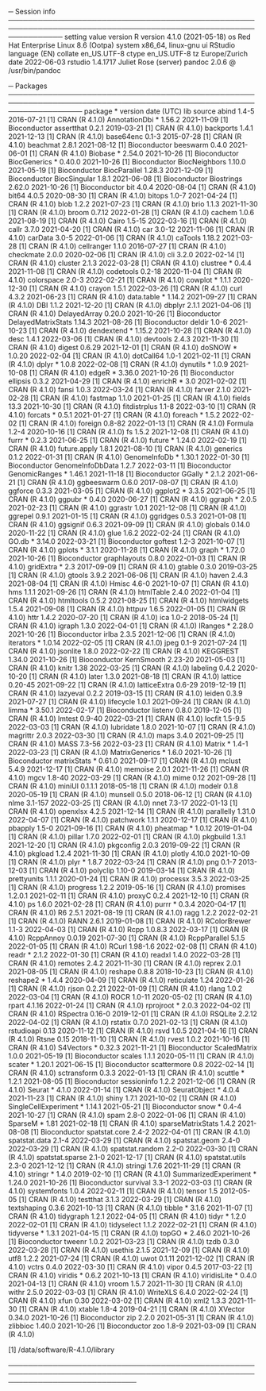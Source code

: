 ─ Session info ───────────────────────────────────────────────────────────────────────────────────────────────────────────────
 setting  value
 version  R version 4.1.0 (2021-05-18)
 os       Red Hat Enterprise Linux 8.6 (Ootpa)
 system   x86_64, linux-gnu
 ui       RStudio
 language (EN)
 collate  en_US.UTF-8
 ctype    en_US.UTF-8
 tz       Europe/Zurich
 date     2022-06-03
 rstudio  1.4.1717 Juliet Rose (server)
 pandoc   2.0.6 @ /usr/bin/pandoc

─ Packages ───────────────────────────────────────────────────────────────────────────────────────────────────────────────────
 package              * version  date (UTC) lib source
 abind                  1.4-5    2016-07-21 [1] CRAN (R 4.1.0)
 AnnotationDbi        * 1.56.2   2021-11-09 [1] Bioconductor
 assertthat             0.2.1    2019-03-21 [1] CRAN (R 4.1.0)
 backports              1.4.1    2021-12-13 [1] CRAN (R 4.1.0)
 base64enc              0.1-3    2015-07-28 [1] CRAN (R 4.1.0)
 beachmat               2.8.1    2021-08-12 [1] Bioconductor
 beeswarm               0.4.0    2021-06-01 [1] CRAN (R 4.1.0)
 Biobase              * 2.54.0   2021-10-26 [1] Bioconductor
 BiocGenerics         * 0.40.0   2021-10-26 [1] Bioconductor
 BiocNeighbors          1.10.0   2021-05-19 [1] Bioconductor
 BiocParallel           1.28.3   2021-12-09 [1] Bioconductor
 BiocSingular           1.8.1    2021-06-08 [1] Bioconductor
 Biostrings             2.62.0   2021-10-26 [1] Bioconductor
 bit                    4.0.4    2020-08-04 [1] CRAN (R 4.1.0)
 bit64                  4.0.5    2020-08-30 [1] CRAN (R 4.1.0)
 bitops                 1.0-7    2021-04-24 [1] CRAN (R 4.1.0)
 blob                   1.2.2    2021-07-23 [1] CRAN (R 4.1.0)
 brio                   1.1.3    2021-11-30 [1] CRAN (R 4.1.0)
 broom                  0.7.12   2022-01-28 [1] CRAN (R 4.1.0)
 cachem                 1.0.6    2021-08-19 [1] CRAN (R 4.1.0)
 Cairo                  1.5-15   2022-03-16 [1] CRAN (R 4.1.0)
 callr                  3.7.0    2021-04-20 [1] CRAN (R 4.1.0)
 car                    3.0-12   2021-11-06 [1] CRAN (R 4.1.0)
 carData                3.0-5    2022-01-06 [1] CRAN (R 4.1.0)
 caTools                1.18.2   2021-03-28 [1] CRAN (R 4.1.0)
 cellranger             1.1.0    2016-07-27 [1] CRAN (R 4.1.0)
 checkmate              2.0.0    2020-02-06 [1] CRAN (R 4.1.0)
 cli                    3.2.0    2022-02-14 [1] CRAN (R 4.1.0)
 cluster                2.1.3    2022-03-28 [1] CRAN (R 4.1.0)
 clustree             * 0.4.4    2021-11-08 [1] CRAN (R 4.1.0)
 codetools              0.2-18   2020-11-04 [1] CRAN (R 4.1.0)
 colorspace             2.0-3    2022-02-21 [1] CRAN (R 4.1.0)
 cowplot              * 1.1.1    2020-12-30 [1] CRAN (R 4.1.0)
 crayon                 1.5.1    2022-03-26 [1] CRAN (R 4.1.0)
 curl                   4.3.2    2021-06-23 [1] CRAN (R 4.1.0)
 data.table           * 1.14.2   2021-09-27 [1] CRAN (R 4.1.0)
 DBI                    1.1.2    2021-12-20 [1] CRAN (R 4.1.0)
 dbplyr                 2.1.1    2021-04-06 [1] CRAN (R 4.1.0)
 DelayedArray           0.20.0   2021-10-26 [1] Bioconductor
 DelayedMatrixStats     1.14.3   2021-08-26 [1] Bioconductor
 deldir                 1.0-6    2021-10-23 [1] CRAN (R 4.1.0)
 dendextend           * 1.15.2   2021-10-28 [1] CRAN (R 4.1.0)
 desc                   1.4.1    2022-03-06 [1] CRAN (R 4.1.0)
 devtools               2.4.3    2021-11-30 [1] CRAN (R 4.1.0)
 digest                 0.6.29   2021-12-01 [1] CRAN (R 4.1.0)
 doSNOW               * 1.0.20   2022-02-04 [1] CRAN (R 4.1.0)
 dotCall64              1.0-1    2021-02-11 [1] CRAN (R 4.1.0)
 dplyr                * 1.0.8    2022-02-08 [1] CRAN (R 4.1.0)
 dynutils             * 1.0.9    2021-10-08 [1] CRAN (R 4.1.0)
 edgeR                * 3.36.0   2021-10-26 [1] Bioconductor
 ellipsis               0.3.2    2021-04-29 [1] CRAN (R 4.1.0)
 enrichR              * 3.0      2021-02-02 [1] CRAN (R 4.1.0)
 fansi                  1.0.3    2022-03-24 [1] CRAN (R 4.1.0)
 farver                 2.1.0    2021-02-28 [1] CRAN (R 4.1.0)
 fastmap                1.1.0    2021-01-25 [1] CRAN (R 4.1.0)
 fields                 13.3     2021-10-30 [1] CRAN (R 4.1.0)
 fitdistrplus           1.1-8    2022-03-10 [1] CRAN (R 4.1.0)
 forcats              * 0.5.1    2021-01-27 [1] CRAN (R 4.1.0)
 foreach              * 1.5.2    2022-02-02 [1] CRAN (R 4.1.0)
 foreign                0.8-82   2022-01-13 [1] CRAN (R 4.1.0)
 Formula                1.2-4    2020-10-16 [1] CRAN (R 4.1.0)
 fs                     1.5.2    2021-12-08 [1] CRAN (R 4.1.0)
 furrr                * 0.2.3    2021-06-25 [1] CRAN (R 4.1.0)
 future               * 1.24.0   2022-02-19 [1] CRAN (R 4.1.0)
 future.apply           1.8.1    2021-08-10 [1] CRAN (R 4.1.0)
 generics               0.1.2    2022-01-31 [1] CRAN (R 4.1.0)
 GenomeInfoDb         * 1.30.1   2022-01-30 [1] Bioconductor
 GenomeInfoDbData       1.2.7    2022-03-11 [1] Bioconductor
 GenomicRanges        * 1.46.1   2021-11-18 [1] Bioconductor
 GGally               * 2.1.2    2021-06-21 [1] CRAN (R 4.1.0)
 ggbeeswarm             0.6.0    2017-08-07 [1] CRAN (R 4.1.0)
 ggforce                0.3.3    2021-03-05 [1] CRAN (R 4.1.0)
 ggplot2              * 3.3.5    2021-06-25 [1] CRAN (R 4.1.0)
 ggpubr               * 0.4.0    2020-06-27 [1] CRAN (R 4.1.0)
 ggraph               * 2.0.5    2021-02-23 [1] CRAN (R 4.1.0)
 ggrastr                1.0.1    2021-12-08 [1] CRAN (R 4.1.0)
 ggrepel                0.9.1    2021-01-15 [1] CRAN (R 4.1.0)
 ggridges               0.5.3    2021-01-08 [1] CRAN (R 4.1.0)
 ggsignif               0.6.3    2021-09-09 [1] CRAN (R 4.1.0)
 globals                0.14.0   2020-11-22 [1] CRAN (R 4.1.0)
 glue                   1.6.2    2022-02-24 [1] CRAN (R 4.1.0)
 GO.db                * 3.14.0   2022-03-21 [1] Bioconductor
 goftest                1.2-3    2021-10-07 [1] CRAN (R 4.1.0)
 gplots               * 3.1.1    2020-11-28 [1] CRAN (R 4.1.0)
 graph                * 1.72.0   2021-10-26 [1] Bioconductor
 graphlayouts           0.8.0    2022-01-03 [1] CRAN (R 4.1.0)
 gridExtra            * 2.3      2017-09-09 [1] CRAN (R 4.1.0)
 gtable                 0.3.0    2019-03-25 [1] CRAN (R 4.1.0)
 gtools                 3.9.2    2021-06-06 [1] CRAN (R 4.1.0)
 haven                  2.4.3    2021-08-04 [1] CRAN (R 4.1.0)
 Hmisc                  4.6-0    2021-10-07 [1] CRAN (R 4.1.0)
 hms                    1.1.1    2021-09-26 [1] CRAN (R 4.1.0)
 htmlTable              2.4.0    2022-01-04 [1] CRAN (R 4.1.0)
 htmltools              0.5.2    2021-08-25 [1] CRAN (R 4.1.0)
 htmlwidgets            1.5.4    2021-09-08 [1] CRAN (R 4.1.0)
 httpuv                 1.6.5    2022-01-05 [1] CRAN (R 4.1.0)
 httr                   1.4.2    2020-07-20 [1] CRAN (R 4.1.0)
 ica                    1.0-2    2018-05-24 [1] CRAN (R 4.1.0)
 igraph                 1.3.0    2022-04-01 [1] CRAN (R 4.1.0)
 IRanges              * 2.28.0   2021-10-26 [1] Bioconductor
 irlba                  2.3.5    2021-12-06 [1] CRAN (R 4.1.0)
 iterators            * 1.0.14   2022-02-05 [1] CRAN (R 4.1.0)
 jpeg                   0.1-9    2021-07-24 [1] CRAN (R 4.1.0)
 jsonlite               1.8.0    2022-02-22 [1] CRAN (R 4.1.0)
 KEGGREST               1.34.0   2021-10-26 [1] Bioconductor
 KernSmooth             2.23-20  2021-05-03 [1] CRAN (R 4.1.0)
 knitr                  1.38     2022-03-25 [1] CRAN (R 4.1.0)
 labeling               0.4.2    2020-10-20 [1] CRAN (R 4.1.0)
 later                  1.3.0    2021-08-18 [1] CRAN (R 4.1.0)
 lattice                0.20-45  2021-09-22 [1] CRAN (R 4.1.0)
 latticeExtra           0.6-29   2019-12-19 [1] CRAN (R 4.1.0)
 lazyeval               0.2.2    2019-03-15 [1] CRAN (R 4.1.0)
 leiden                 0.3.9    2021-07-27 [1] CRAN (R 4.1.0)
 lifecycle              1.0.1    2021-09-24 [1] CRAN (R 4.1.0)
 limma                * 3.50.1   2022-02-17 [1] Bioconductor
 listenv                0.8.0    2019-12-05 [1] CRAN (R 4.1.0)
 lmtest                 0.9-40   2022-03-21 [1] CRAN (R 4.1.0)
 locfit                 1.5-9.5  2022-03-03 [1] CRAN (R 4.1.0)
 lubridate              1.8.0    2021-10-07 [1] CRAN (R 4.1.0)
 magrittr               2.0.3    2022-03-30 [1] CRAN (R 4.1.0)
 maps                   3.4.0    2021-09-25 [1] CRAN (R 4.1.0)
 MASS                   7.3-56   2022-03-23 [1] CRAN (R 4.1.0)
 Matrix               * 1.4-1    2022-03-23 [1] CRAN (R 4.1.0)
 MatrixGenerics       * 1.6.0    2021-10-26 [1] Bioconductor
 matrixStats          * 0.61.0   2021-09-17 [1] CRAN (R 4.1.0)
 mclust                 5.4.9    2021-12-17 [1] CRAN (R 4.1.0)
 memoise                2.0.1    2021-11-26 [1] CRAN (R 4.1.0)
 mgcv                   1.8-40   2022-03-29 [1] CRAN (R 4.1.0)
 mime                   0.12     2021-09-28 [1] CRAN (R 4.1.0)
 miniUI                 0.1.1.1  2018-05-18 [1] CRAN (R 4.1.0)
 modelr                 0.1.8    2020-05-19 [1] CRAN (R 4.1.0)
 munsell                0.5.0    2018-06-12 [1] CRAN (R 4.1.0)
 nlme                   3.1-157  2022-03-25 [1] CRAN (R 4.1.0)
 nnet                   7.3-17   2022-01-13 [1] CRAN (R 4.1.0)
 openxlsx               4.2.5    2021-12-14 [1] CRAN (R 4.1.0)
 parallelly             1.31.0   2022-04-07 [1] CRAN (R 4.1.0)
 patchwork              1.1.1    2020-12-17 [1] CRAN (R 4.1.0)
 pbapply                1.5-0    2021-09-16 [1] CRAN (R 4.1.0)
 pheatmap             * 1.0.12   2019-01-04 [1] CRAN (R 4.1.0)
 pillar                 1.7.0    2022-02-01 [1] CRAN (R 4.1.0)
 pkgbuild               1.3.1    2021-12-20 [1] CRAN (R 4.1.0)
 pkgconfig              2.0.3    2019-09-22 [1] CRAN (R 4.1.0)
 pkgload                1.2.4    2021-11-30 [1] CRAN (R 4.1.0)
 plotly                 4.10.0   2021-10-09 [1] CRAN (R 4.1.0)
 plyr                 * 1.8.7    2022-03-24 [1] CRAN (R 4.1.0)
 png                    0.1-7    2013-12-03 [1] CRAN (R 4.1.0)
 polyclip               1.10-0   2019-03-14 [1] CRAN (R 4.1.0)
 prettyunits            1.1.1    2020-01-24 [1] CRAN (R 4.1.0)
 processx               3.5.3    2022-03-25 [1] CRAN (R 4.1.0)
 progress               1.2.2    2019-05-16 [1] CRAN (R 4.1.0)
 promises               1.2.0.1  2021-02-11 [1] CRAN (R 4.1.0)
 proxyC                 0.2.4    2021-12-10 [1] CRAN (R 4.1.0)
 ps                     1.6.0    2021-02-28 [1] CRAN (R 4.1.0)
 purrr                * 0.3.4    2020-04-17 [1] CRAN (R 4.1.0)
 R6                     2.5.1    2021-08-19 [1] CRAN (R 4.1.0)
 ragg                   1.2.2    2022-02-21 [1] CRAN (R 4.1.0)
 RANN                   2.6.1    2019-01-08 [1] CRAN (R 4.1.0)
 RColorBrewer           1.1-3    2022-04-03 [1] CRAN (R 4.1.0)
 Rcpp                   1.0.8.3  2022-03-17 [1] CRAN (R 4.1.0)
 RcppAnnoy              0.0.19   2021-07-30 [1] CRAN (R 4.1.0)
 RcppParallel           5.1.5    2022-01-05 [1] CRAN (R 4.1.0)
 RCurl                  1.98-1.6 2022-02-08 [1] CRAN (R 4.1.0)
 readr                * 2.1.2    2022-01-30 [1] CRAN (R 4.1.0)
 readxl                 1.4.0    2022-03-28 [1] CRAN (R 4.1.0)
 remotes                2.4.2    2021-11-30 [1] CRAN (R 4.1.0)
 reprex                 2.0.1    2021-08-05 [1] CRAN (R 4.1.0)
 reshape                0.8.8    2018-10-23 [1] CRAN (R 4.1.0)
 reshape2             * 1.4.4    2020-04-09 [1] CRAN (R 4.1.0)
 reticulate             1.24     2022-01-26 [1] CRAN (R 4.1.0)
 rjson                  0.2.21   2022-01-09 [1] CRAN (R 4.1.0)
 rlang                  1.0.2    2022-03-04 [1] CRAN (R 4.1.0)
 ROCR                   1.0-11   2020-05-02 [1] CRAN (R 4.1.0)
 rpart                  4.1.16   2022-01-24 [1] CRAN (R 4.1.0)
 rprojroot            * 2.0.3    2022-04-02 [1] CRAN (R 4.1.0)
 RSpectra               0.16-0   2019-12-01 [1] CRAN (R 4.1.0)
 RSQLite                2.2.12   2022-04-02 [1] CRAN (R 4.1.0)
 rstatix                0.7.0    2021-02-13 [1] CRAN (R 4.1.0)
 rstudioapi             0.13     2020-11-12 [1] CRAN (R 4.1.0)
 rsvd                   1.0.5    2021-04-16 [1] CRAN (R 4.1.0)
 Rtsne                  0.15     2018-11-10 [1] CRAN (R 4.1.0)
 rvest                  1.0.2    2021-10-16 [1] CRAN (R 4.1.0)
 S4Vectors            * 0.32.3   2021-11-21 [1] Bioconductor
 ScaledMatrix           1.0.0    2021-05-19 [1] Bioconductor
 scales                 1.1.1    2020-05-11 [1] CRAN (R 4.1.0)
 scater               * 1.20.1   2021-06-15 [1] Bioconductor
 scattermore            0.8      2022-02-14 [1] CRAN (R 4.1.0)
 sctransform            0.3.3    2022-01-13 [1] CRAN (R 4.1.0)
 scuttle              * 1.2.1    2021-08-05 [1] Bioconductor
 sessioninfo            1.2.2    2021-12-06 [1] CRAN (R 4.1.0)
 Seurat               * 4.1.0    2022-01-14 [1] CRAN (R 4.1.0)
 SeuratObject         * 4.0.4    2021-11-23 [1] CRAN (R 4.1.0)
 shiny                  1.7.1    2021-10-02 [1] CRAN (R 4.1.0)
 SingleCellExperiment * 1.14.1   2021-05-21 [1] Bioconductor
 snow                 * 0.4-4    2021-10-27 [1] CRAN (R 4.1.0)
 spam                   2.8-0    2022-01-06 [1] CRAN (R 4.1.0)
 SparseM              * 1.81     2021-02-18 [1] CRAN (R 4.1.0)
 sparseMatrixStats      1.4.2    2021-08-08 [1] Bioconductor
 spatstat.core          2.4-2    2022-04-01 [1] CRAN (R 4.1.0)
 spatstat.data          2.1-4    2022-03-29 [1] CRAN (R 4.1.0)
 spatstat.geom          2.4-0    2022-03-29 [1] CRAN (R 4.1.0)
 spatstat.random        2.2-0    2022-03-30 [1] CRAN (R 4.1.0)
 spatstat.sparse        2.1-0    2021-12-17 [1] CRAN (R 4.1.0)
 spatstat.utils         2.3-0    2021-12-12 [1] CRAN (R 4.1.0)
 stringi                1.7.6    2021-11-29 [1] CRAN (R 4.1.0)
 stringr              * 1.4.0    2019-02-10 [1] CRAN (R 4.1.0)
 SummarizedExperiment * 1.24.0   2021-10-26 [1] Bioconductor
 survival               3.3-1    2022-03-03 [1] CRAN (R 4.1.0)
 systemfonts            1.0.4    2022-02-11 [1] CRAN (R 4.1.0)
 tensor                 1.5      2012-05-05 [1] CRAN (R 4.1.0)
 testthat               3.1.3    2022-03-29 [1] CRAN (R 4.1.0)
 textshaping            0.3.6    2021-10-13 [1] CRAN (R 4.1.0)
 tibble               * 3.1.6    2021-11-07 [1] CRAN (R 4.1.0)
 tidygraph              1.2.1    2022-04-05 [1] CRAN (R 4.1.0)
 tidyr                * 1.2.0    2022-02-01 [1] CRAN (R 4.1.0)
 tidyselect             1.1.2    2022-02-21 [1] CRAN (R 4.1.0)
 tidyverse            * 1.3.1    2021-04-15 [1] CRAN (R 4.1.0)
 topGO                * 2.46.0   2021-10-26 [1] Bioconductor
 tweenr                 1.0.2    2021-03-23 [1] CRAN (R 4.1.0)
 tzdb                   0.3.0    2022-03-28 [1] CRAN (R 4.1.0)
 usethis                2.1.5    2021-12-09 [1] CRAN (R 4.1.0)
 utf8                   1.2.2    2021-07-24 [1] CRAN (R 4.1.0)
 uwot                   0.1.11   2021-12-02 [1] CRAN (R 4.1.0)
 vctrs                  0.4.0    2022-03-30 [1] CRAN (R 4.1.0)
 vipor                  0.4.5    2017-03-22 [1] CRAN (R 4.1.0)
 viridis              * 0.6.2    2021-10-13 [1] CRAN (R 4.1.0)
 viridisLite          * 0.4.0    2021-04-13 [1] CRAN (R 4.1.0)
 vroom                  1.5.7    2021-11-30 [1] CRAN (R 4.1.0)
 withr                  2.5.0    2022-03-03 [1] CRAN (R 4.1.0)
 WriteXLS               6.4.0    2022-02-24 [1] CRAN (R 4.1.0)
 xfun                   0.30     2022-03-02 [1] CRAN (R 4.1.0)
 xml2                   1.3.3    2021-11-30 [1] CRAN (R 4.1.0)
 xtable                 1.8-4    2019-04-21 [1] CRAN (R 4.1.0)
 XVector                0.34.0   2021-10-26 [1] Bioconductor
 zip                    2.2.0    2021-05-31 [1] CRAN (R 4.1.0)
 zlibbioc               1.40.0   2021-10-26 [1] Bioconductor
 zoo                    1.8-9    2021-03-09 [1] CRAN (R 4.1.0)

 [1] /data/software/R-4.1.0/library

──────────────────────────────────────────────────────────────────────────────────────────────────────────────────────────────
